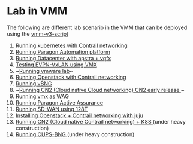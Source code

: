 # Lab in VMM
The following are different lab scenario in the VMM that can be deployed using the [vmm-v3-script](https://github.com/Juniper-SE/vmm-v3-script)


1. [Running kubernetes with Contrail networking ](k8s_with_contrail/README.md)
2. [Running Paragon Automation platform](paragon/README.md)
3. [Running Datacenter with apstra + vqfx](dc_with_apstra.4.0/README.md)
4. [Testing EVPN-VxLAN using VMX](evpn/README.md)
5. ~[Running vmware lab](vmware/README.md)~
6. [Running Openstack with Contrail networking ](openstack_with_contrail/README.md)
7. [Running vBNG ](vbng/README.md)
8. ~[Running CN2 (Cloud native Cloud networking) CN2 early release ](cn2-early/README.md)~
9. [Running vmx as WAG ](vbng_dhcp/README.md)
10. [Running Paragon Active Assurance](paa/README.md)
11. [Running SD-WAN using 128T](128T/README.md)
12. [Installing Openstack  + Contrail networking  with juju](openstack_with_juju/README.md)
13. [Running CN2 (Cloud native Contrail networking) + K8S ](cn2/README.md) (under heavy construction)
14. [Running CUPS-BNG ](cups_bng/README.md) (under heavy construction)
